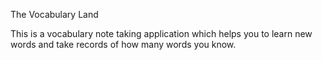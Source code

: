 The Vocabulary Land

This is a vocabulary note taking application which helps you to learn new words and take records of how many words you know.
